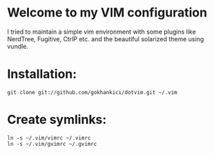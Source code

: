 # Welcome to my VIM configuration

I tried to maintain a simple vim environment with some plugins like NerdTree, Fugitive, CtrlP etc. and the beautiful solarized theme using vundle.

# Installation:

    git clone git://github.com/gokhankici/dotvim.git ~/.vim

# Create symlinks:

    ln -s ~/.vim/vimrc ~/.vimrc
    ln -s ~/.vim/gvimrc ~/.gvimrc